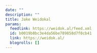 ```yaml
---
date: ""
description: ""
title: Jake Weidokal
params:
  feedlink: https://weidok.al/feed.xml
  id: b0019b8bc3e4da56be789858d7f0cb41
  link: https://weidok.al/
  blogrolls: []
---
```

